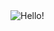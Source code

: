 <img src="https://capsule-render.vercel.app/api?type=transparent&text=Hello!&fontSize=80&fontColor=7941b5&animation=fadeIn" alt="Hello!" />
